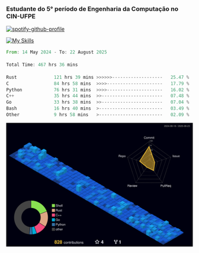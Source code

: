 
### Estudante do 5° período de Engenharia da Computação no CIN-UFPE

[![spotify-github-profile](https://spotify-github-profile.kittinanx.com/api/view?uid=21nggge2ld354asa4l3xoze2q&cover_image=true&theme=novatorem&show_offline=false&background_color=000000&interchange=true&bar_color=53b14f&bar_color_cover=true)](https://github.com/kittinan/spotify-github-profile)


[![My Skills](https://skillicons.dev/icons?i=c,cpp,rust,py,java,neovim&theme=dark)](https://skillicons.dev)

<!--START_SECTION:waka-->

```rust
From: 14 May 2024 - To: 22 August 2025

Total Time: 467 hrs 36 mins

Rust              121 hrs 39 mins >>>>>>-------------------   25.47 %
C                 84 hrs 58 mins  >>>>---------------------   17.79 %
Python            76 hrs 31 mins  >>>>---------------------   16.02 %
C++               35 hrs 44 mins  >>-----------------------   07.48 %
Go                33 hrs 38 mins  >>-----------------------   07.04 %
Bash              16 hrs 40 mins  >------------------------   03.49 %
Other             9 hrs 58 mins   >------------------------   02.09 %
```

<!--END_SECTION:waka-->

![](./profile-3d-contrib/profile-night-view.svg)

